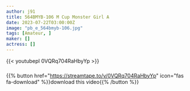 ```yaml
---
author: j91
title: 564BMYB-106 M Cup Monster Girl A
date: 2023-07-22T03:00:00Z
image: "pb_e_564bmyb-106.jpg"
tags: [Amateur, ]
maker: []
actress: []
---
```



{{< youtubepl 0VQRq704RaHbyYp >}}
###

{{% button href="https://streamtape.to/v/0VQRq704RaHbyYp" icon="fas fa-download" %}}download this video{{% /button %}}

